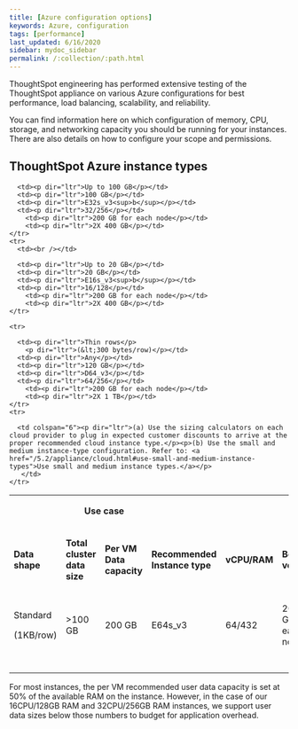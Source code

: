 ```yaml
---
title: [Azure configuration options]
keywords: Azure, configuration
tags: [performance]
last_updated: 6/16/2020
sidebar: mydoc_sidebar
permalink: /:collection/:path.html
---
```

ThoughtSpot engineering has performed extensive testing of the ThoughtSpot
appliance on various Azure configurations for best performance, load balancing,
scalability, and reliability.

You can find information here on which configuration of memory, CPU, storage,
and networking capacity you should be running for your instances. There are also
details on how to configure your scope and permissions.

## ThoughtSpot Azure instance types

<table width="853">
    <colgroup>
      <col width="110" />
      <col width="110" />
      <col width="110" />
      <col width="105" />
      <col width="140" />
      <col width="95" />
    </colgroup>
	<tr>
      <td><br /></td>
      <td colspan="2"><p dir="ltr"><center><strong>Use case</strong></center></p></td>
      <td><br /></td>
      <td><br /></td>
      <td><br /></td>
      <td><br /></td>
    </tr>
    <tr>
      <td><p dir="ltr"><strong>Data shape</strong></p></td>
      <td><p dir="ltr"><strong>Total cluster <BR>data size</strong></p></td>
      <td><p dir="ltr"><strong>Per VM <BR>Data capacity</strong></p></td>
      <td><p dir="ltr"><strong>Recommended <BR>Instance type</strong></p></td>
      <td><p dir="ltr"><strong>vCPU/RAM</strong></p></td>
	  <td><p dir="ltr"><strong>Boot volume</strong></p></td>
	  <td><p dir="ltr"><strong>Data volumes</strong></p></td>
    </tr>
    <tr>
      <td><p dir="ltr">Standard</p>
        <p dir="ltr">(1KB/row)</p></td>
      <td><p dir="ltr">>100 GB </p></td>
      <td><p dir="ltr">200 GB</p></td>
      <td><p dir="ltr">E64s_v3</p></td>
      <td><p dir="ltr">64/432</p></td>
		<td><p dir="ltr">200 GB for each node</p></td>
		<td><p dir="ltr">2X 1 TB</p></td>
    </tr>
    <tr>
      <td><br /></td>

      <td><p dir="ltr">Up to 100 GB</p></td>
      <td><p dir="ltr">100 GB</p></td>
      <td><p dir="ltr">E32s_v3<sup>b</sup></p></td>
      <td><p dir="ltr">32/256</p></td>
		<td><p dir="ltr">200 GB for each node</p></td>
		<td><p dir="ltr">2X 400 GB</p></td>
    </tr>
    <tr>
      <td><br /></td>

      <td><p dir="ltr">Up to 20 GB</p></td>
      <td><p dir="ltr">20 GB</p></td>
      <td><p dir="ltr">E16s_v3<sup>b</sup></p></td>
      <td><p dir="ltr">16/128</p></td>
		<td><p dir="ltr">200 GB for each node</p></td>
		<td><p dir="ltr">2X 400 GB</p></td>
    </tr>

    <tr>

      <td><p dir="ltr">Thin rows</p>
        <p dir="ltr">(&lt;300 bytes/row)</p></td>
      <td><p dir="ltr">Any</p></td>
      <td><p dir="ltr">120 GB</p></td>
      <td><p dir="ltr">D64_v3</p></td>
      <td><p dir="ltr">64/256</p></td>
		<td><p dir="ltr">200 GB for each node</p></td>
		<td><p dir="ltr">2X 1 TB</p></td>
    </tr>
	<tr>

      <td colspan="6"><p dir="ltr">(a) Use the sizing calculators on each cloud provider to plug in expected customer discounts to arrive at the proper recommended cloud instance type.</p><p>(b) Use the small and medium instance-type configuration. Refer to: <a href="/5.2/appliance/cloud.html#use-small-and-medium-instance-types">Use small and medium instance types.</a></p>
       </td>
    </tr>
  </table>

For most instances, the per VM recommended user data capacity is set at 50% of the available RAM on the instance. However, in the case of our 16CPU/128GB RAM and 32CPU/256GB RAM instances, we support user data sizes below those numbers to budget for application overhead.

